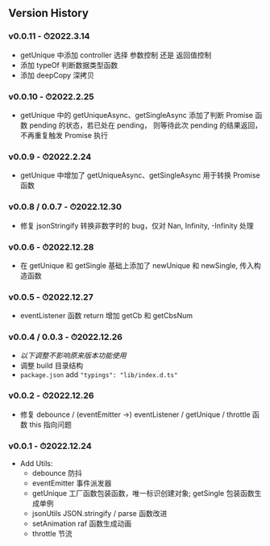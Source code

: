 ## Version History

### v0.0.11 - ⏱2022.3.14

-   getUnique 中添加 controller 选择 参数控制 还是 返回值控制
-   添加 typeOf 判断数据类型函数
-   添加 deepCopy 深拷贝

### v0.0.10 - ⏱2022.2.25

-   getUnique 中的 getUniqueAsync、getSingleAsync 添加了判断 Promise 函数 pending 的状态，若已处在 pending， 则等待此次 pending 的结果返回，不再重复触发 Promise 执行

### v0.0.9 - ⏱2022.2.24

-   getUnique 中增加了 getUniqueAsync、getSingleAsync 用于转换 Promise 函数

### v0.0.8 / 0.0.7 - ⏱2022.12.30

-   修复 jsonStringify 转换非数字时的 bug，仅对 Nan, Infinity, -Infinity 处理

### v0.0.6 - ⏱2022.12.28

-   在 getUnique 和 getSingle 基础上添加了 newUnique 和 newSingle, 传入构造函数

### v0.0.5 - ⏱2022.12.27

-   eventListener 函数 return 增加 getCb 和 getCbsNum

### v0.0.4 / 0.0.3 - ⏱2022.12.26

-   _以下调整不影响原来版本功能使用_
-   调整 build 目录结构
-   `package.json` add `"typings": "lib/index.d.ts"`

### v0.0.2 - ⏱2022.12.26

-   修复 debounce / (eventEmitter ->) eventListener / getUnique / throttle 函数 this 指向问题

### v0.0.1 - ⏱2022.12.24

-   Add Utils:
    -   debounce 防抖
    -   eventEmitter 事件派发器
    -   getUnique 工厂函数包装函数，唯一标识创建对象; getSingle 包装函数生成单例
    -   jsonUtils JSON.stringify / parse 函数改进
    -   setAnimation raf 函数生成动画
    -   throttle 节流
